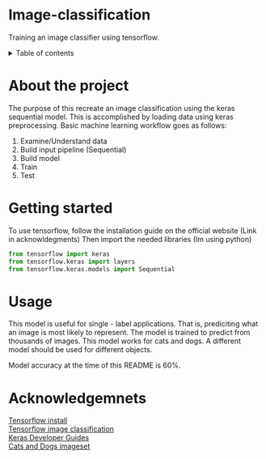 # Image-classification

Training an image classifier using tensorflow.

<details>
  <summary>Table of contents</summary>
  
  1. [About the project](#-About-the-project)
  2. [Getting started](#-Getting-started)
  3. [Usage](#-Usage)
  4. [Acknowledgemnets](#-Acknowledgemnets)
  
</details> 


# About the project
The purpose of this recreate an image classification using the keras sequential model.
This is accomplished by loading data using keras preprocessing. 
Basic machine learning workflow goes as follows:
1. Examine/Understand data
2. Build input pipeline (Sequential)
3. Build model
4. Train
5. Test

# Getting started

To use tensorflow, follow the installation guide on the official website (Link in acknowldegments)
Then import the needed libraries (Im using python) 

```python
from tensorflow import keras
from tensorflow.keras import layers
from tensorflow.keras.models import Sequential
```

# Usage

This model is useful for single - label applications. That is, prediciting what an image is most likely to represent. The model is trained to predict from thousands of images. This model works for cats and dogs. A different model should be used for different objects.

Model accuracy at the time of this README is 60%.

# Acknowledgemnets
[Tensorflow install](https://www.tensorflow.org/install)  
[Tensorflow image classification](https://www.tensorflow.org/tutorials/images/classification)  
[Keras Developer Guides](https://keras.io/guides/)  
[Cats and Dogs imageset](https://www.kaggle.com/datasets)  
